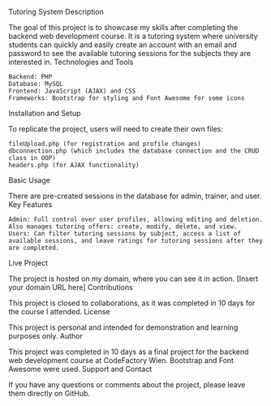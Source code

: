 Tutoring System
Description

The goal of this project is to showcase my skills after completing the backend web development course.
It is a tutoring system where university students can quickly and easily create an account with an email and password to see the available tutoring sessions for the subjects they are interested in.
Technologies and Tools

    Backend: PHP
    Database: MySQL
    Frontend: JavaScript (AJAX) and CSS
    Frameworks: Bootstrap for styling and Font Awesome for some icons

Installation and Setup

To replicate the project, users will need to create their own files:

    fileUpload.php (for registration and profile changes)
    dbconnection.php (which includes the database connection and the CRUD class in OOP)
    headers.php (for AJAX functionality)

Basic Usage

There are pre-created sessions in the database for admin, trainer, and user.
Key Features

    Admin: Full control over user profiles, allowing editing and deletion. Also manages tutoring offers: create, modify, delete, and view.
    Users: Can filter tutoring sessions by subject, access a list of available sessions, and leave ratings for tutoring sessions after they are completed.

Live Project

The project is hosted on my domain, where you can see it in action. [Insert your domain URL here]
Contributions

This project is closed to collaborations, as it was completed in 10 days for the course I attended.
License

This project is personal and intended for demonstration and learning purposes only.
Author

This project was completed in 10 days as a final project for the backend web development course at CodeFactory Wien. Bootstrap and Font Awesome were used.
Support and Contact

If you have any questions or comments about the project, please leave them directly on GitHub.
